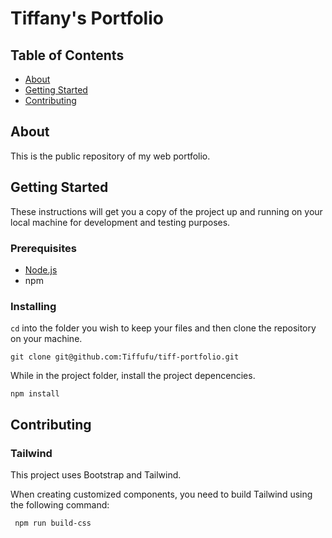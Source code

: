 # Tiffany's Portfolio

## Table of Contents

- [About](#about)
- [Getting Started](#getting_started)
- [Contributing](#contributing)

## About <a name = "about"></a>

This is the public repository of my web portfolio.

## Getting Started <a name = "getting_started"></a>

These instructions will get you a copy of the project up and running on your local machine for development and testing purposes.

### Prerequisites

- [Node.js](https://nodejs.org/)
- npm

### Installing

`cd` into the folder you wish to keep your files and then clone the repository on your machine.

```
git clone git@github.com:Tiffufu/tiff-portfolio.git
```

While in the project folder, install the project depencencies.

```
npm install
```

## Contributing<a name = "contributing"></a>

### Tailwind

This project uses Bootstrap and Tailwind.

When creating customized components, you need to build Tailwind using the following command:

```
 npm run build-css
```
